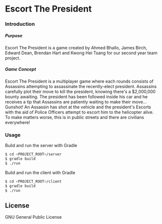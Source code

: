 # Escort The President


### Introduction
##### Purpose
Escort The President is a game created by Ahmed Bhallo, James Birch, Edward Dean, Brendan Hart and Kwong Hei Tsang for our second year team project.
##### Game Concept
Escort The President is a multiplayer game where each rounds consists of Assassins attempting to assassinate the recently-elect president. Assassins carefully plot their move to kill the president, knowing there's a $2,000,000 bounty awaiting. The president has been followed inside his car and he receives a tip that Assassins are patiently waiting to make their move... Gunshot! An Assassin has shot at the vehicle and the president's Escorts with the aid of Police Officers attempt to escort him to the helicopter alive. To make matters worse, this is in public streets and there are civilians everywhere!

### Usage

Build and run the server with Gradle
```sh
$ cd <PROJECT_ROOT>/server
$ gradle build
$ ./run
```

Build and run the client with Gradle
```sh
$ cd <PROJECT_ROOT>/client
$ gradle build
$ ./run
```

License
----
GNU General Public License


